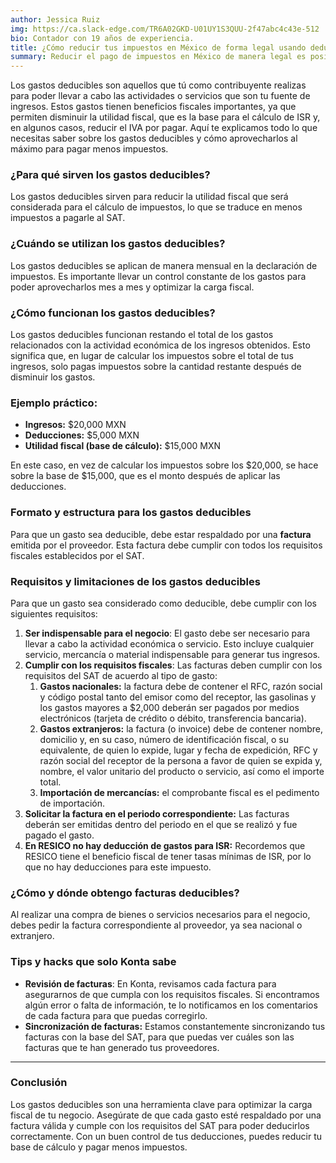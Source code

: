 ```yaml
---
author: Jessica Ruiz
img: https://ca.slack-edge.com/TR6A02GKD-U01UY1S3QUU-2f47abc4c43e-512
bio: Contador con 19 años de experiencia.
title: ¿Cómo reducir tus impuestos en México de forma legal usando deducciones y facturas?
summary: Reducir el pago de impuestos en México de manera legal es posible a través de deducciones y comprobantes fiscales (facturas) que respalden tus gastos.
---
```

Los gastos deducibles son aquellos que tú como contribuyente realizas para poder llevar a cabo las actividades o servicios que son tu fuente de ingresos. Estos gastos tienen beneficios fiscales importantes, ya que permiten disminuir la utilidad fiscal, que es la base para el cálculo de ISR y, en algunos casos, reducir el IVA por pagar. Aquí te explicamos todo lo que necesitas saber sobre los gastos deducibles y cómo aprovecharlos al máximo para pagar menos impuestos.

### ¿Para qué sirven los gastos deducibles?

Los gastos deducibles sirven para reducir la utilidad fiscal que será considerada para el cálculo de impuestos, lo que se traduce en menos impuestos a pagarle al SAT.

### ¿Cuándo se utilizan los gastos deducibles?

Los gastos deducibles se aplican de manera mensual en la declaración de impuestos. Es importante llevar un control constante de los gastos para poder aprovecharlos mes a mes y optimizar la carga fiscal.

### ¿Cómo funcionan los gastos deducibles?

Los gastos deducibles funcionan restando el total de los gastos relacionados con la actividad económica de los ingresos obtenidos. Esto significa que, en lugar de calcular los impuestos sobre el total de tus ingresos, solo pagas impuestos sobre la cantidad restante después de disminuir los gastos.

### Ejemplo práctico:

- **Ingresos:** $20,000 MXN
- **Deducciones:** $5,000 MXN
- **Utilidad fiscal (base de cálculo):** $15,000 MXN

En este caso, en vez de calcular los impuestos sobre los $20,000, se hace sobre la base de $15,000, que es el monto después de aplicar las deducciones.

### Formato y estructura para los gastos deducibles

Para que un gasto sea deducible, debe estar respaldado por una **factura** emitida por el proveedor. Esta factura debe cumplir con todos los requisitos fiscales establecidos por el SAT.

### Requisitos y limitaciones de los gastos deducibles

Para que un gasto sea considerado como deducible, debe cumplir con los siguientes requisitos:

1. **Ser indispensable para el negocio**: El gasto debe ser necesario para llevar a cabo la actividad económica o servicio. Esto incluye cualquier servicio, mercancía o material indispensable para generar tus ingresos.
2. **Cumplir con los requisitos fiscales**: Las facturas deben cumplir con los requisitos del SAT de acuerdo al tipo de gasto:
    1. **Gastos nacionales:** la factura debe de contener el RFC,  razón social y código postal tanto del emisor como del receptor, las gasolinas y los gastos mayores a $2,000 deberán ser pagados por medios electrónicos (tarjeta de crédito o débito, transferencia bancaria).
    2. **Gastos extranjeros:** la factura (o invoice) debe de contener nombre, domicilio y, en su caso, número de identificación fiscal, o su equivalente, de quien lo expide, lugar y fecha de expedición, RFC y razón social del receptor de la persona a favor de quien se expida y, nombre, el valor unitario del producto o servicio, así como el importe total.
    3. **Importación de mercancías:** el comprobante fiscal es el pedimento de importación.
3. **Solicitar la factura en el periodo correspondiente:** Las facturas deberán ser emitidas dentro del periodo en el que se realizó y fue pagado el gasto.
4. **En RESICO no hay deducción de gastos para ISR:** Recordemos que RESICO tiene el beneficio fiscal de tener tasas mínimas de ISR, por lo que no hay deducciones para este impuesto.

### ¿Cómo y dónde obtengo facturas deducibles?

Al realizar una compra de bienes o servicios necesarios para el negocio, debes pedir la factura correspondiente al proveedor, ya sea nacional o extranjero. 

### Tips y hacks que solo Konta sabe

- **Revisión de facturas**: En Konta, revisamos cada factura para asegurarnos de que cumpla con los requisitos fiscales. Si encontramos algún error o falta de información, te lo notificamos en los comentarios de cada factura para que puedas corregirlo.
- **Sincronización de facturas:** Estamos constantemente sincronizando tus facturas con la base del SAT, para que puedas ver cuáles son las facturas que te han generado tus proveedores.

---

### Conclusión

Los gastos deducibles son una herramienta clave para optimizar la carga fiscal de tu negocio. Asegúrate de que cada gasto esté respaldado por una factura válida y cumple con los requisitos del SAT para poder deducirlos correctamente. Con un buen control de tus deducciones, puedes reducir tu base de cálculo y pagar menos impuestos.